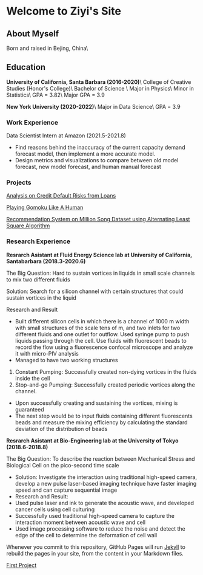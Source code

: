 # Welcome to Ziyi's Site

## About Myself

Born and raised in Bejing, China\\


## Education

**University of California, Santa Barbara (2016-2020)**\\
College of Creative Studies (Honor's College)\\
Bachelor of Science \\
Major in Physics\\
Minor in Statistics\\
GPA = 3.82\\
Major GPA = 3.9

**New York University (2020-2022)**\\
Major in Data Science\\
GPA = 3.9

### Work Experience

Data Scientist Intern at Amazon (2021.5-2021.8)
- Find reasons behind the inaccuracy of the current capacity demand forecast model, then implement a more accurate model.
- Design metrics and visualizations to compare between old model forecast, new model forecast, and human manual forecast

### Projects

[Analysis on Credit Default Risks from Loans](https://github.com/messixieziyi/xieziyi.github.io/blob/main/Analysis%20on%20Credit%20Default%20Risks%20from%20Loans%20.pdf)

[Playing Gomoku Like A Human](Playing%20Gomoku%20Like%20A%20Human.pdf)

[Recommendation System on Million Song Dataset using Alternating Least Square Algorithm](https://github.com/messixieziyi/xieziyi.github.io/blob/main/Recommendation%20System%20on%20Million%20Song%20Dataset%20using%20Alternating%20Least%20Square%20Algorithm.pdf)

### Research Experience

**Resrarch Asistant at Fluid Energy Science lab at University of California, Santabarbara (2018.3-2020.6)**

The Big Question: Hard to sustain vortices in liquids in small scale channels to mix two
different fluids

Solution: Search for a silicon channel with certain structures that could sustain vortices in the
liquid

Research and Result
- Built different silicon cells in which there is a channel of 1000 m width with small
structures of the scale tens of m, and two inlets for two different fluids and one outlet for
outflow. Used syringe pump to push liquids passing through the cell. Use fluids with
fluorescent beads to record the flow using a fluorescence confocal microscope and analyze
it with micro-PIV analysis
- Managed to have two working structures
1. Constant Pumping: Successfully created non-dying vortices in the fluids inside the
cell
2. Stop-and-go Pumping: Successfully created periodic vortices along the channel.
- Upon successfully creating and sustaining the vortices, mixing is guaranteed
- The next step would be to input fluids containing different fluorescents beads and measure
the mixing efficiency by calculating the standard deviation of the distribution of beads

**Resrarch Asistant at Bio-Engineering lab at the University of Tokyo (2018.6-2018.8)**

The Big Question: To describe the reaction between Mechanical Stress and Biological Cell
on the pico-second time scale
- Solution: Investigate the interaction using traditional high-speed camera, develop a new
pulse laser-based imaging technique have faster imaging speed and can capture sequential
image
- Research and Result:
- Used pulse laser and ink to generate the acoustic wave, and developed cancer cells using
cell culturing
- Successfully used traditional high-speed camera to capture the interaction moment
between acoustic wave and cell
- Used image processing software to reduce the noise and detect the edge of the cell to
determine the deformation of cell wall

Whenever you commit to this repository, GitHub Pages will run [Jekyll](https://jekyllrb.com/) to rebuild the pages in your site, from the content in your Markdown files.


[First Project](https://github.com/messixieziyi/xieziyi.github.io/blob/main/Analysis%20on%20Credit%20Default%20Risks%20from%20Loans%20.pdf)

